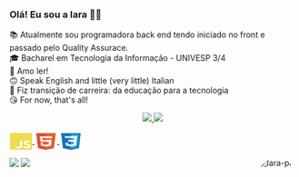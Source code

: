 ### Olá! Eu sou a Iara 👩‍💻


📚 Atualmente sou programadora back end tendo iniciado no front e passado pelo Quality Assurace. <br> 
🎓 Bacharel em Tecnologia da Informação - UNIVESP 3/4 <br>
🥰 Amo ler! <br>
🙃 Speak English and little (very little) Italian <br>
🤯 Fiz transição de carreira: da educação para a tecnologia <br>
😘 For now, that's all!



<div align="center">
  <a href="https://github.com/IaraSilvia">
  <img height="180em" src="https://github-readme-stats.vercel.app/api?username=IaraSilvia&show_icons=true&theme=midnight-purple&include_all_commits=true&count_private=true"/>
  <img height="180em" src="https://github-readme-stats.vercel.app/api/top-langs/?username=IaraSilvia&layout=compact&langs_count=7&theme=midnight-purple"/>
</div>

  <div style="display: inline_block"><br>
  <img align="center" alt="Iara-Js" height="30" width="40" src="https://raw.githubusercontent.com/devicons/devicon/master/icons/javascript/javascript-plain.svg">
  <img align="center" alt="Iara-HTML" height="30" width="40" src="https://raw.githubusercontent.com/devicons/devicon/master/icons/html5/html5-original.svg">
  <img align="center" alt="Iara-CSS" height="30" width="40" src="https://raw.githubusercontent.com/devicons/devicon/master/icons/css3/css3-original.svg">
  
  <img align="right" alt="Iara-pic" height="150" style="border-radius:50px;"   
   src="https://i.pinimg.com/originals/1e/20/42/1e204227bfff34d09fdaec1c1da552af.jpg">
     
</div>
  


  
  <div> 
  <a href = "mailto:iara.domiciano@gmail.com"><img src="https://img.shields.io/badge/-Gmail-%23333?style=for-the-badge&logo=gmail&logoColor=white" target="_blank"></a>
  <a href="https://www.linkedin.com/in/iara-silvia-domiciano-crivelaro-664b462b" target="_blank"><img src="https://img.shields.io/badge/-LinkedIn-%230077B5?style=for-the-badge&logo=linkedin&logoColor=white" target="_blank"></a> 
    
  </div>
  
